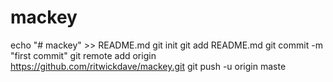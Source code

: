 # mackey
echo "# mackey" >> README.md
git init
git add README.md
git commit -m "first commit"
git remote add origin https://github.com/ritwickdave/mackey.git
git push -u origin maste
